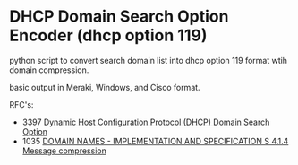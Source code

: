 
# DHCP Domain Search Option Encoder (dhcp option 119)

python script to convert search domain list into dhcp option 119 format wtih domain compression.

basic output in Meraki, Windows, and Cisco format.


RFC's:
* 3397 [Dynamic Host Configuration Protocol (DHCP) Domain Search Option](https://tools.ietf.org/html/rfc3397)
* 1035 [DOMAIN NAMES - IMPLEMENTATION AND SPECIFICATION S 4.1.4 Message compression](https://tools.ietf.org/html/rfc1035#section-4.1.4)